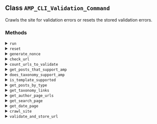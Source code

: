 ## Class `AMP_CLI_Validation_Command`

Crawls the site for validation errors or resets the stored validation errors.

### Methods
<details>
<summary><code>run</code></summary>

```php
public run( $args, $assoc_args )
```

Crawl the entire site to get AMP validation results.

## OPTIONS
 [--limit=&lt;count&gt;] : The maximum number of URLs to validate for each template and content type. --- default: 100 ---
 [--include=&lt;templates&gt;] : Only validates a URL if one of the conditionals is true.
 [--force] : Force validation of URLs even if their associated templates or object types do not have AMP enabled.
 ## EXAMPLES
     wp amp validation run --include=is_author,is_tag


</details>
<details>
<summary><code>reset</code></summary>

```php
public reset( $args, $assoc_args )
```

Reset all validation data on a site.

This deletes all amp_validated_url posts and all amp_validation_error terms.
 ## OPTIONS
 [--yes] : Proceed to empty the site validation data without a confirmation prompt.
 ## EXAMPLES
     wp amp validation reset --yes


</details>
<details>
<summary><code>generate_nonce</code></summary>

```php
public generate_nonce()
```

Generate the authorization nonce needed for a validate request.


</details>
<details>
<summary><code>check_url</code></summary>

```php
public check_url( $args )
```

Get the validation results for a given URL.

The results are returned in JSON format.
 ## OPTIONS
 &lt;url&gt; : The URL to check. The host name need not be included. The URL must be local to this WordPress install.
 ## EXAMPLES
     wp amp validation check-url /about/     wp amp validation check-url $( wp option get home )/?p=1


</details>
<details>
<summary><code>count_urls_to_validate</code></summary>

```php
private count_urls_to_validate()
```

Gets the total number of URLs to validate.

By default, this only counts AMP-enabled posts and terms. But if $force_crawl_urls is true, it counts all of them, regardless of their AMP status. It also uses $this-&gt;maximum_urls_to_validate_for_each_type, which can be overridden with a command line argument.


</details>
<details>
<summary><code>get_posts_that_support_amp</code></summary>

```php
private get_posts_that_support_amp( $ids )
```

Gets the posts IDs that support AMP.

By default, this only gets the post IDs if they support AMP. This means that &#039;Posts&#039; isn&#039;t deselected in &#039;AMP Settings&#039; &gt; &#039;Supported Templates&#039;. And &#039;Enable AMP&#039; isn&#039;t unchecked in the post&#039;s editor. But if $force_crawl_urls is true, this simply returns all of the IDs.


</details>
<details>
<summary><code>does_taxonomy_support_amp</code></summary>

```php
private does_taxonomy_support_amp( $taxonomy )
```

Gets whether the taxonomy supports AMP.

This only gets the term IDs if they support AMP. If their taxonomy is unchecked in &#039;AMP Settings&#039; &gt; &#039;Supported Templates,&#039; this does not return them. For example, if &#039;Categories&#039; is unchecked. This can be overridden by passing the self::FLAG_NAME_FORCE_VALIDATION argument to the WP-CLI command.


</details>
<details>
<summary><code>is_template_supported</code></summary>

```php
private is_template_supported( $template )
```

Gets whether the template is supported.

If the user has passed an include argument to the WP-CLI command, use that to find if this template supports AMP. For example, wp amp validation run --include=is_tag,is_category would return true only if is_tag() or is_category(). But passing the self::FLAG_NAME_FORCE_VALIDATION argument to the WP-CLI command overrides this.


</details>
<details>
<summary><code>get_posts_by_type</code></summary>

```php
private get_posts_by_type( $post_type, $offset = null, $number = null )
```

Gets the IDs of public, published posts.


</details>
<details>
<summary><code>get_taxonomy_links</code></summary>

```php
private get_taxonomy_links( $taxonomy, $offset = '', $number = 1 )
```

Gets the front-end links for taxonomy terms.

For example, https://example.org/?cat=2


</details>
<details>
<summary><code>get_author_page_urls</code></summary>

```php
private get_author_page_urls( $offset = '', $number = '' )
```

Gets the author page URLs, like https://example.com/author/admin/.

Accepts an $offset parameter, for the query of authors. 0 is the first author in the query, and 1 is the second.


</details>
<details>
<summary><code>get_search_page</code></summary>

```php
private get_search_page()
```

Gets a single search page URL, like https://example.com/?s=example.


</details>
<details>
<summary><code>get_date_page</code></summary>

```php
private get_date_page()
```

Gets a single date page URL, like https://example.com/?year=2018.


</details>
<details>
<summary><code>crawl_site</code></summary>

```php
private crawl_site()
```

Validates the URLs of the entire site.

Includes the URLs of public, published posts, public taxonomies, and other templates. This validates one of each type at a time, and iterates until it reaches the maximum number of URLs for each type.


</details>
<details>
<summary><code>validate_and_store_url</code></summary>

```php
private validate_and_store_url( $url, $type )
```

Validates the URL, stores the results, and increments the counts.


</details>
